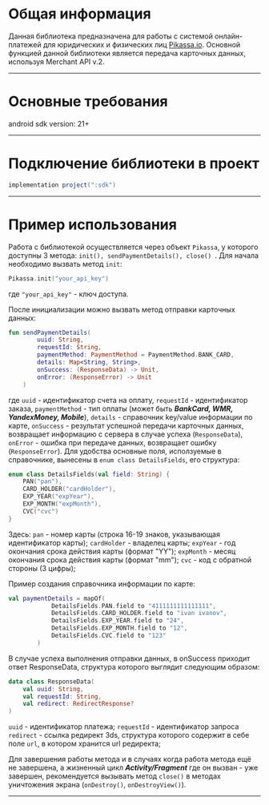 # Общая информация
Данная библиотека предназначена для работы с системой онлайн-платежей для юридических и физических лиц [Pikassa.io](https://pikassa.io/).
Основной функцией данной библиотеки является передача карточных данных, используя Merchant API v.2.
***
# Основные требования
android sdk version: 21+
***
# Подключение библиотеки в проект
```gradle
implementation project(":sdk")
```
***
# Пример использования
Работа с библиотекой осуществляется через объект ```Pikassa```, у которого доступны 3 метода: ```init(), sendPaymentDetails(), close() ```. Для начала необходимо вызвать метод ```init```:
```kotlin
Pikassa.init("your_api_key")
```
где ```"your_api_key"``` - ключ доступа.

После инициализации можно вызвать метод отправки карточных данных:
```kotlin
fun sendPaymentDetails(
        uuid: String,
        requestId: String,
        paymentMethod: PaymentMethod = PaymentMethod.BANK_CARD,
        details: Map<String, String>,
        onSuccess: (ResponseData) -> Unit,
        onError: (ResponseError) -> Unit
    )
```
где ```uuid``` - идентификатор счета на оплату, ```requestId``` - идентификатор заказа, ```paymentMethod``` - тип оплаты (может быть ***BankCard, WMR, YandexMoney, Mobile***), ```details``` - справочник key/value информации по карте, ```onSuccess``` - результат успешной передачи карточных данных, возвращает информацию с сервера в случае успеха (```ResponseData```), ```onError``` - ошибка при передаче данных, возвращает ошибку (```ResponseError```).
Для удобства основные поля, исползуемые в справочнике, вынесены в ```enum class DetailsFields```, его структура:
```kotlin
enum class DetailsFields(val field: String) {
    PAN("pan"),
    CARD_HOLDER("cardHolder"),
    EXP_YEAR("expYear"),
    EXP_MONTH("expMonth"),
    CVC("cvc")
}
```
Здесь:
```pan``` - номер карты (строка 16-19 знаков, указывающая идентификатор карты);
```cardHolder``` - владелец карты;
```expYear``` - год окончания срока действия карты (формат "YY");
```expMonth``` - месяц окончания срока действия карты (формат "mm");
```cvc``` - код с обратной стороны (3 цифры);

Пример создания справочника информации по карте:
```kotlin
val paymentDetails = mapOf(
            DetailsFields.PAN.field to "4111111111111111",
            DetailsFields.CARD_HOLDER.field to "ivan ivanov",
            DetailsFields.EXP_YEAR.field to "24",
            DetailsFields.EXP_MONTH.field to "12",
            DetailsFields.CVC.field to "123"
        )
```
В случае успеха выполнения отправки данных, в onSuccess приходит ответ ResponseData, структура которого выглядит следующим образом:
```kotlin
data class ResponseData(
    val uuid: String,
    val requestId: String,
    val redirect: RedirectResponse?
)
```
```uuid``` - идентификатор платежа; 
```requestId``` - идентификатор запроса
```redirect``` - ссылка редирект 3ds, структура которого содержит в себе поле ```url```, в котором хранится url редиректа;

Для завершения работы метода и в случаях когда работа метода ещё не завершена, а жизненный цикл ***Activity/Fragment*** где он вызван - уже завершен, рекомендуется вызывать метод ```close()``` в методах уничтожения экрана (```onDestroy()```, ```onDestroyView()```).
***